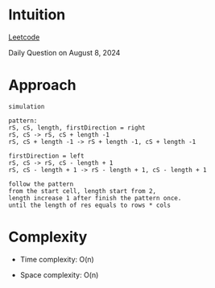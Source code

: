 # Intuition

[Leetcode](https://leetcode.com/problems/spiral-matrix-iii)

Daily Question on August 8, 2024

# Approach

```
simulation

pattern:
rS, cS, length, firstDirection = right
rS, cS -> rS, cS + length -1
rS, cS + length -1 -> rS + length -1, cS + length -1

firstDirection = left
rS, cS -> rS, cS - length + 1
rS, cS - length + 1 -> rS - length + 1, cS - length + 1

follow the pattern
from the start cell, length start from 2,
length increase 1 after finish the pattern once.
until the length of res equals to rows * cols

```

# Complexity

- Time complexity: O(n)

- Space complexity: O(n)
